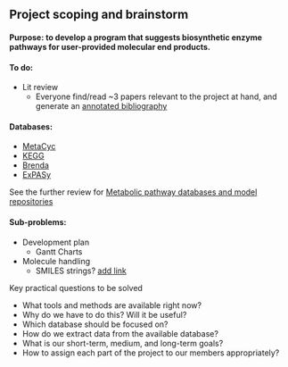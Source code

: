 
## Project scoping and brainstorm


#### Purpose: to develop a program that suggests biosynthetic enzyme pathways for user-provided molecular end products.

#### To do:
* Lit review
  * Everyone find/read ~3 papers relevant to the project at hand, and generate an [annotated bibliography](https://guides.library.cornell.edu/annotatedbibliography)
  

#### Databases:
* [MetaCyc](https://metacyc.org/)
* [KEGG](https://www.genome.jp/kegg/)
* [Brenda](https://www.brenda-enzymes.org/)
* [ExPASy](https://web.expasy.org/pathways/)

See the further review for [Metabolic pathway databases and model repositories](https://link.springer.com/content/pdf/10.1007%2Fs40484-017-0108-3.pdf)

#### Sub-problems:
* Development plan
  * Gantt Charts
* Molecule handling
  * SMILES strings? [add link]()

Key practical questions to be solved
- What tools and methods are available right now?
- Why do we have to do this? Will it be useful?
- Which database should be focused on?
- How do we extract data from the available database?
- What is our short-term, medium, and long-term goals?
- How to assign each part of the project to our members appropriately?